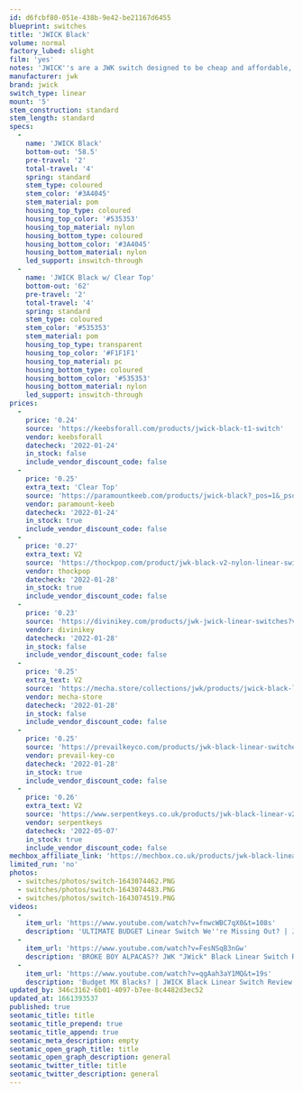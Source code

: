 ```yaml
---
id: d6fcbf80-051e-438b-9e42-be21167d6455
blueprint: switches
title: 'JWICK Black'
volume: normal
factory_lubed: slight
film: 'yes'
notes: 'JWICK''s are a JWK switch designed to be cheap and affordable, while maintaining the JWK sound of alpaca''s and others.'
manufacturer: jwk
brand: jwick
switch_type: linear
mount: '5'
stem_construction: standard
stem_length: standard
specs:
  -
    name: 'JWICK Black'
    bottom-out: '58.5'
    pre-travel: '2'
    total-travel: '4'
    spring: standard
    stem_type: coloured
    stem_color: '#3A4045'
    stem_material: pom
    housing_top_type: coloured
    housing_top_color: '#535353'
    housing_top_material: nylon
    housing_bottom_type: coloured
    housing_bottom_color: '#3A4045'
    housing_bottom_material: nylon
    led_support: inswitch-through
  -
    name: 'JWICK Black w/ Clear Top'
    bottom-out: '62'
    pre-travel: '2'
    total-travel: '4'
    spring: standard
    stem_type: coloured
    stem_color: '#535353'
    stem_material: pom
    housing_top_type: transparent
    housing_top_color: '#F1F1F1'
    housing_top_material: pc
    housing_bottom_type: coloured
    housing_bottom_color: '#535353'
    housing_bottom_material: nylon
    led_support: inswitch-through
prices:
  -
    price: '0.24'
    source: 'https://keebsforall.com/products/jwick-black-t1-switch'
    vendor: keebsforall
    datecheck: '2022-01-24'
    in_stock: false
    include_vendor_discount_code: false
  -
    price: '0.25'
    extra_text: 'Clear Top'
    source: 'https://paramountkeeb.com/products/jwick-black?_pos=1&_psq=jwic&_ss=e&_v=1.0'
    vendor: paramount-keeb
    datecheck: '2022-01-24'
    in_stock: true
    include_vendor_discount_code: false
  -
    price: '0.27'
    extra_text: V2
    source: 'https://thockpop.com/product/jwk-black-v2-nylon-linear-switches/'
    vendor: thockpop
    datecheck: '2022-01-28'
    in_stock: true
    include_vendor_discount_code: false
  -
    price: '0.23'
    source: 'https://divinikey.com/products/jwk-jwick-linear-switches?variant=39452486926401'
    vendor: divinikey
    datecheck: '2022-01-28'
    in_stock: false
    include_vendor_discount_code: false
  -
    price: '0.25'
    extra_text: V2
    source: 'https://mecha.store/collections/jwk/products/jwick-black-lubricated-linear-switches'
    vendor: mecha-store
    datecheck: '2022-01-28'
    in_stock: false
    include_vendor_discount_code: false
  -
    price: '0.25'
    source: 'https://prevailkeyco.com/products/jwk-black-linear-switches?variant=42331357544702'
    vendor: prevail-key-co
    datecheck: '2022-01-28'
    in_stock: true
    include_vendor_discount_code: false
  -
    price: '0.26'
    extra_text: V2
    source: 'https://www.serpentkeys.co.uk/products/jwk-black-linear-v2-switches'
    vendor: serpentkeys
    datecheck: '2022-05-07'
    in_stock: true
    include_vendor_discount_code: false
mechbox_affiliate_link: 'https://mechbox.co.uk/products/jwk-black-linear-v2-58-5g-switch-sample?variant=42131435258101'
limited_run: 'no'
photos:
  - switches/photos/switch-1643074462.PNG
  - switches/photos/switch-1643074483.PNG
  - switches/photos/switch-1643074519.PNG
videos:
  -
    item_url: 'https://www.youtube.com/watch?v=fnwcWBC7qX0&t=108s'
    description: 'ULTIMATE BUDGET Linear Switch We''re Missing Out? | JWK Black Review & Comparison - MuffinPuffin'
  -
    item_url: 'https://www.youtube.com/watch?v=FesNSqB3nGw'
    description: 'BROKE BOY ALPACAS?? JWK "JWick" Black Linear Switch Review - Karim Keebs'
  -
    item_url: 'https://www.youtube.com/watch?v=qgAah3aY1MQ&t=19s'
    description: 'Budget MX Blacks? | JWICK Black Linear Switch Review - Technology Brother'
updated_by: 346c3162-6b01-4097-b7ee-8c4482d3ec52
updated_at: 1661393537
published: true
seotamic_title: title
seotamic_title_prepend: true
seotamic_title_append: true
seotamic_meta_description: empty
seotamic_open_graph_title: title
seotamic_open_graph_description: general
seotamic_twitter_title: title
seotamic_twitter_description: general
---
```

